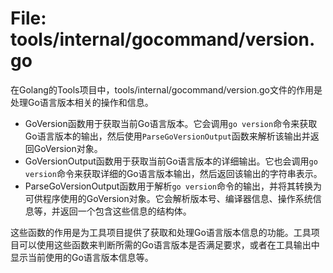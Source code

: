 # File: tools/internal/gocommand/version.go

在Golang的Tools项目中，tools/internal/gocommand/version.go文件的作用是处理Go语言版本相关的操作和信息。

- GoVersion函数用于获取当前Go语言版本。它会调用`go version`命令来获取Go语言版本的输出，然后使用`ParseGoVersionOutput`函数来解析该输出并返回GoVersion对象。
- GoVersionOutput函数用于获取当前Go语言版本的详细输出。它也会调用`go version`命令来获取详细的Go语言版本输出，然后返回该输出的字符串表示。
- ParseGoVersionOutput函数用于解析`go version`命令的输出，并将其转换为可供程序使用的GoVersion对象。它会解析版本号、编译器信息、操作系统信息等，并返回一个包含这些信息的结构体。

这些函数的作用是为工具项目提供了获取和处理Go语言版本信息的功能。工具项目可以使用这些函数来判断所需的Go语言版本是否满足要求，或者在工具输出中显示当前使用的Go语言版本信息等。


